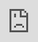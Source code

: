 ```yaml
---
title: The Current State
post_status: publish
featured_image: /_images/The-Current-State.jpeg
---
```


<iframe src="https://player.vimeo.com/video/847570188?badge=0&amp;autopause=0&amp;player_id=0&amp;app_id=58479" frameborder="0" allow="autoplay; fullscreen; picture-in-picture" allowfullscreen style="position:absolute;top:0;left:0;width:100%;height:100%;" title="001 The Current State"></iframe>

<div style="margin-bottom:30px;"></div>

## Additional Videos

<iframe width="640" height="360" src="https://www.youtube.com/embed/AXLiwrrk3sk" title="YouTube video player" frameborder="0" allow="accelerometer; autoplay; clipboard-write; encrypted-media; gyroscope; picture-in-picture; web-share" allowfullscreen></iframe>

## Transcript

So let's dive into the first chapters of this online course. And we need to start where we are at the moment, at the current state of our economical and financial systems. I think to understand Bitcoin, it's really important to understand its use cases as an alternative to the current financial system, which is being used as a tool of financial operation in many countries of the world. Before I got into Bitcoin, I never questioned the money system. I had no clue how money is being made, how it's coming into the world, who controls it and what it is. Born in the 1970s in a blossoming Europe and a very democratic system, I didn't see the need for a neutral store of value that is backed by something real. I wasn't into stocks or gold. I didn't even save money, to be honest. It was a lack of financial education paired with a non-existent need to learn about money because it had worked decently enough. Of course I knew about inflation and it was always like 1-2%, and everybody said, that's the way it is. There is inflation. I mean, being old enough to have witnessed the change from the Austrian shillings to the Euro. I also lived through 20 years of value depreciation, but never questioned the whole system. I just thought it is as it is, and it's much too complicated to understand. And I had the belief that the people who are in charge are knowing what they are doing. And, to be honest, now with my learnings from over 150 interviews with Bitcoin developers, cryptographers, philosophers, economists, and people like Beck, the one who invented Hashcash (which is the basis of proof-of-work), and Andreas Antonopoulos, who has done hundreds of fascinating talks about how money actually is a system of control and why Bitcoin is the only alternative we have, I see things very, very different. Also, I spent a lot of time in Africa recently and spent eight months in Zimbabwe. I was in Zambia, in South Africa, in El Salvador, and countries where the monetary system is really not working as in western countries. And I experienced and I think I learned a lot from the people who are living here about the hardships and the suffering it brings when money is used as a system of control. And it's used to basically siphon off the value of the people who live here. And for you to also understand that maybe a little bit better, I suggest you watch the video that you can find under the video. It's about how Bitcoin enforces Human Rights. And I'm talking in that article about the United Nations Convention of Human Rights and there are actually human rights like privacy or the right to own property, which are actually just enforced, if we were to use Bitcoin and not in the current monetary system. After that, let's go into the next session.
